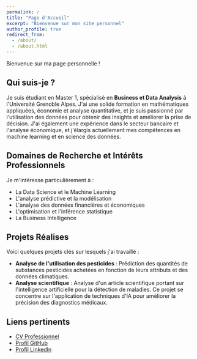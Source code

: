 ```yaml
---
permalink: /
title: "Page d'Accueil"
excerpt: "Bienvenue sur mon site personnel"
author_profile: true
redirect_from: 
  - /about/
  - /about.html
---
```


Bienvenue sur ma page personnelle !

## Qui suis-je ?
Je suis étudiant en Master 1, spécialisé en **Business et Data Analysis** à l'Université Grenoble Alpes. J'ai une solide formation en mathématiques appliquées, économie et analyse quantitative, et je suis passionné par l'utilisation des données pour obtenir des insights et améliorer la prise de décision. J'ai également une expérience dans le secteur bancaire et l'analyse économique, et j'élargis actuellement mes compétences en machine learning et en science des données.

## Domaines de Recherche et Intérêts Professionnels
Je m'intéresse particulièrement à :
- La Data Science et le Machine Learning
- L'analyse prédictive et la modélisation
- L'analyse des données financières et économiques
- L'optimisation et l'inférence statistique
- La Business Intelligence

## Projets Réalises
Voici quelques projets clés sur lesquels j'ai travaillé :
- **Analyse de l'utilisation des pesticides** : Prédiction des quantités de substances pesticides achetées en fonction de leurs attributs et des données climatiques.
- **Analyse scientifique** : Analyse d'un article scientifique portant sur l'intelligence artificielle pour la détection de maladies. Ce projet se concentre sur l'application de techniques d'IA pour améliorer la précision des diagnostics médicaux.

## Liens pertinents
- [CV Professionnel](https://dallaorane-wilfred.github.io/files/Wilfred_cv.pdf)
- [Profil GitHub](https://github.com/dallaorane-wilfred)
- [Profil LinkedIn](https://www.linkedin.com/in/wilfred-dallaorane)

